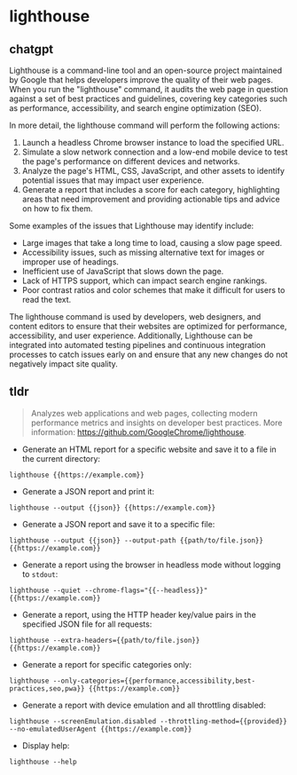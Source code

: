 # lighthouse 
## chatgpt 
Lighthouse is a command-line tool and an open-source project maintained by Google that helps developers improve the quality of their web pages. When you run the "lighthouse" command, it audits the web page in question against a set of best practices and guidelines, covering key categories such as performance, accessibility, and search engine optimization (SEO).

In more detail, the lighthouse command will perform the following actions:

1. Launch a headless Chrome browser instance to load the specified URL.
2. Simulate a slow network connection and a low-end mobile device to test the page's performance on different devices and networks.
3. Analyze the page's HTML, CSS, JavaScript, and other assets to identify potential issues that may impact user experience.
4. Generate a report that includes a score for each category, highlighting areas that need improvement and providing actionable tips and advice on how to fix them.

Some examples of the issues that Lighthouse may identify include:

- Large images that take a long time to load, causing a slow page speed.
- Accessibility issues, such as missing alternative text for images or improper use of headings.
- Inefficient use of JavaScript that slows down the page.
- Lack of HTTPS support, which can impact search engine rankings.
- Poor contrast ratios and color schemes that make it difficult for users to read the text.

The lighthouse command is used by developers, web designers, and content editors to ensure that their websites are optimized for performance, accessibility, and user experience. Additionally, Lighthouse can be integrated into automated testing pipelines and continuous integration processes to catch issues early on and ensure that any new changes do not negatively impact site quality. 

## tldr 
 
> Analyzes web applications and web pages, collecting modern performance metrics and insights on developer best practices.
> More information: <https://github.com/GoogleChrome/lighthouse>.

- Generate an HTML report for a specific website and save it to a file in the current directory:

`lighthouse {{https://example.com}}`

- Generate a JSON report and print it:

`lighthouse --output {{json}} {{https://example.com}}`

- Generate a JSON report and save it to a specific file:

`lighthouse --output {{json}} --output-path {{path/to/file.json}} {{https://example.com}}`

- Generate a report using the browser in headless mode without logging to `stdout`:

`lighthouse --quiet --chrome-flags="{{--headless}}" {{https://example.com}}`

- Generate a report, using the HTTP header key/value pairs in the specified JSON file for all requests:

`lighthouse --extra-headers={{path/to/file.json}} {{https://example.com}}`

- Generate a report for specific categories only:

`lighthouse --only-categories={{performance,accessibility,best-practices,seo,pwa}} {{https://example.com}}`

- Generate a report with device emulation and all throttling disabled:

`lighthouse --screenEmulation.disabled --throttling-method={{provided}} --no-emulatedUserAgent {{https://example.com}}`

- Display help:

`lighthouse --help`
